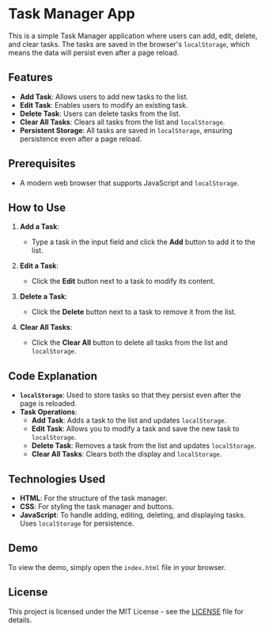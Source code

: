 # Task Manager App

This is a simple Task Manager application where users can add, edit, delete, and clear tasks. The tasks are saved in the browser's `localStorage`, which means the data will persist even after a page reload.

## Features

- **Add Task**: Allows users to add new tasks to the list.
- **Edit Task**: Enables users to modify an existing task.
- **Delete Task**: Users can delete tasks from the list.
- **Clear All Tasks**: Clears all tasks from the list and `localStorage`.
- **Persistent Storage**: All tasks are saved in `localStorage`, ensuring persistence even after a page reload.
  
## Prerequisites

- A modern web browser that supports JavaScript and `localStorage`.

## How to Use

1. **Add a Task**:
    - Type a task in the input field and click the **Add** button to add it to the list.
  
2. **Edit a Task**:
    - Click the **Edit** button next to a task to modify its content.
  
3. **Delete a Task**:
    - Click the **Delete** button next to a task to remove it from the list.

4. **Clear All Tasks**:
    - Click the **Clear All** button to delete all tasks from the list and `localStorage`.


## Code Explanation

- **`localStorage`**: Used to store tasks so that they persist even after the page is reloaded.
- **Task Operations**:
  - **Add Task**: Adds a task to the list and updates `localStorage`.
  - **Edit Task**: Allows you to modify a task and save the new task to `localStorage`.
  - **Delete Task**: Removes a task from the list and updates `localStorage`.
  - **Clear All Tasks**: Clears both the display and `localStorage`.

## Technologies Used

- **HTML**: For the structure of the task manager.
- **CSS**: For styling the task manager and buttons.
- **JavaScript**: To handle adding, editing, deleting, and displaying tasks. Uses `localStorage` for persistence.

## Demo

To view the demo, simply open the `index.html` file in your browser.

## License

This project is licensed under the MIT License - see the [LICENSE](LICENSE) file for details.
